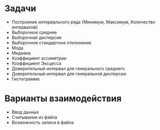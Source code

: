 # Задачи
* Построение интервального ряда (Минимум, Максимум, Количество интервалов)
* Выборочное среднее
* Выборочная дисперсия
* Выборочное стандартное отклонение
* Мода
* Медиана
* Коэффициент ассиметрии
* Коэффициент Эксцесса
* Доверительный интервал для генерального среднего
* Доверительный интервал для генеральной дисперсии
* Гистограмма

# Варианты взаимодействия
* Ввод данных
* Считывание из файла
* Возможность записи в файла
